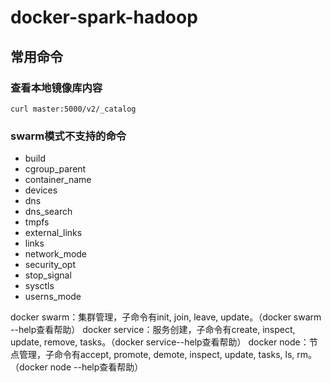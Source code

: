 # docker-spark-hadoop


## 常用命令

### 查看本地镜像库内容
`curl master:5000/v2/_catalog`

### swarm模式不支持的命令
- build
- cgroup_parent
- container_name
- devices
- dns
- dns_search
- tmpfs
- external_links
- links
- network_mode
- security_opt
- stop_signal
- sysctls
- userns_mode

docker swarm：集群管理，子命令有init, join, leave, update。（docker swarm --help查看帮助）
docker service：服务创建，子命令有create, inspect, update, remove, tasks。（docker service--help查看帮助）
docker node：节点管理，子命令有accept, promote, demote, inspect, update, tasks, ls, rm。（docker node --help查看帮助）